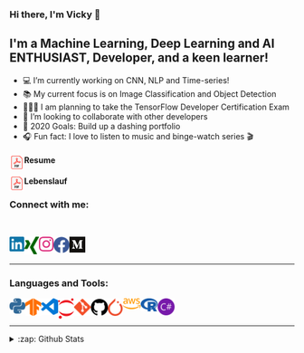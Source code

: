 ### Hi there, I'm Vicky 👋


## I'm a Machine Learning, Deep Learning and AI ENTHUSIAST, Developer, and a keen learner!

- 💻 I’m currently working on CNN, NLP and Time-series!
- 📚 My current focus is on Image Classification and Object Detection
- 👨🏽‍🎓 I am planning to take the TensorFlow Developer Certification Exam
- 🤝 I’m looking to collaborate with other developers
- 🥅 2020 Goals: Build up a dashing portfolio
- 🎧 Fun fact: I love to listen to music and binge-watch series 🎬

#### Resume [<img align="left" alt="vkyprmr | Resume" width="26px" src="https://raw.githubusercontent.com/vkyprmr/vkyprmr/master/assets/png/PDF_32.png" />][resume]
#### Lebenslauf [<img align="left" alt="vkyprmr | Lebenslauf" width="26px" src="https://raw.githubusercontent.com/vkyprmr/vkyprmr/master/assets/png/PDF_32.png" />][lebenslauf]

### Connect with me:
<br />

[<img align="left" alt="vkyprmr | LinkedIn" width="26px" src="https://raw.githubusercontent.com/vkyprmr/vkyprmr/master/assets/svg/color/linkedin.svg" />][linkedin]
[<img align="left" alt="vkyprmr | Xing" width="26px" src="https://raw.githubusercontent.com/vkyprmr/vkyprmr/master/assets/svg/color/xing.svg" />][xing]
[<img align="left" alt="vkyprmr | Instagram" width="26px" src="https://raw.githubusercontent.com/vkyprmr/vkyprmr/master/assets/svg/color/instagram.svg" />][instagram]
[<img align="left" alt="vkyprmr | Facebook" width="28px" src="https://raw.githubusercontent.com/vkyprmr/vkyprmr/master/assets/svg/color/facebook.svg" />][facebook]
[<img align="left" alt="vkyprmr | Medium" width="28px" src="https://raw.githubusercontent.com/vkyprmr/vkyprmr/master/assets/png/Monogram.png" />][medium]

<br />
<br />

---


### Languages and Tools:


<img align="left" width="28px" src="https://raw.githubusercontent.com/vkyprmr/vkyprmr/master/assets/svg/color/python.svg" />
<img align="left" width="28px" src="https://raw.githubusercontent.com/vkyprmr/vkyprmr/master/assets/svg/color/tensorflow.svg" />
<img align="left" width="30px" src="https://raw.githubusercontent.com/vkyprmr/vkyprmr/master/assets/svg/color/vscode.svg" />
<img align="left" width="28px" src="https://raw.githubusercontent.com/vkyprmr/vkyprmr/master/assets/svg/color/jupyter.svg" />
<img align="left" width="30px" src="https://raw.githubusercontent.com/vkyprmr/vkyprmr/master/assets/svg/color/git.svg" />
<img align="left" width="30px" src="https://raw.githubusercontent.com/vkyprmr/vkyprmr/master/assets/svg/color/github.svg" />
<img align="left" width="26px" src="https://raw.githubusercontent.com/vkyprmr/vkyprmr/master/assets/svg/color/pytorch.svg" />
<img align="left" width="32px" src="https://raw.githubusercontent.com/vkyprmr/vkyprmr/master/assets/svg/color/aws.svg" />
<img align="left" width="30px" src="https://raw.githubusercontent.com/vkyprmr/vkyprmr/master/assets/svg/color/r.svg" />
<img align="left" width="30px" src="https://raw.githubusercontent.com/vkyprmr/vkyprmr/master/assets/svg/color/csharp.svg" />

<br />
<br />

---

<details>
  <summary>:zap: Github Stats</summary>

  <img align="left" alt="vkyprmr's Github Stats" src="https://github-readme-stats.vercel.app/api?username=vkyprmr&show_icons=true&hide_border=true&theme=dark" />
  <img align="left" alt="vkyprmr's Github Stats" src="https://github-readme-stats.vercel.app/api/top-langs/?username=vkyprmr&show_icons=true&hide_border=true&theme=dark" />
  

</details>

[instagram]: https://www.instagram.com/vky_1090/
[linkedin]: https://www.linkedin.com/in/parmarvickyk/
[facebook]: https://www.facebook.com/vicky.parmar.52
[xing]: https://www.xing.com/profile/Vicky_Parmar/cv
[medium]: https://medium.com/@parmarV
[resume]: https://raw.githubusercontent.com/vkyprmr/vkyprmr/master/assets/docs/resume.pdf
[lebenslauf]: https://raw.githubusercontent.com/vkyprmr/vkyprmr/master/assets/docs/lebenslauf.pdf
